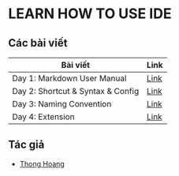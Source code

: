 # LEARN HOW TO USE IDE

## Các bài viết

| Bài viết                          | Link         |
| --------------------------------- | ------------ |
| Day 1: Markdown User Manual       | [Link][day1] |
| Day 2: Shortcut & Syntax & Config | [Link][day2] |
| Day 3: Naming Convention          | [Link][day3] |
| Day 4: Extension                  | [Link][day4] |

## Tác giả

- [Thong Hoang][thonghp]

[day1]: Day001-Markdown.md
[day2]: Day002-Shortcut.md
[day3]: Day003-Naming-Convention.md
[day4]: Day004-Extension.md
[thonghp]: https://github.com/thonghp
